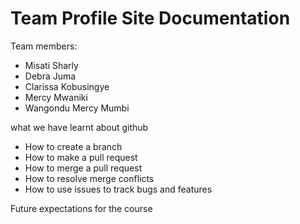 # Team Profile Site Documentation
Team members:
- Misati Sharly
- Debra Juma
- Clarissa Kobusingye
- Mercy Mwaniki
- Wangondu Mercy Mumbi


what we have learnt about github
- How to create a branch
- How to make a pull request
- How to merge a pull request
- How to resolve merge conflicts
- How to use issues to track bugs and features

Future expectations for the course
